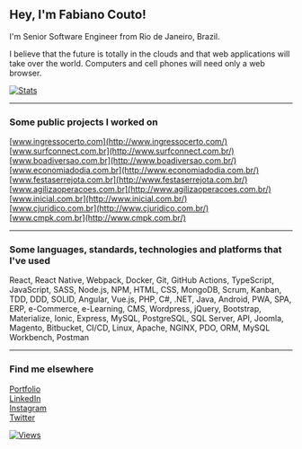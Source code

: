 ## Hey, I'm Fabiano Couto!

I'm Senior Software Engineer from Rio de Janeiro, Brazil.

I believe that the future is totally in the clouds and that web applications will take over the world. Computers and cell phones will need only a web browser.

[![Stats](https://github-readme-stats.vercel.app/api?username=fabianocouto&show_icons=true&include_all_commits=true&count_private=true&hide=stars)](https://github.com/anuraghazra/github-readme-stats)

---
### Some public projects I worked on

[www.ingressocerto.com](http://www.ingressocerto.com/)<br>
[www.surfconnect.com.br](http://www.surfconnect.com.br/)<br>
[www.boadiversao.com.br](http://www.boadiversao.com.br/)<br>
[www.economiadodia.com.br](http://www.economiadodia.com.br/)<br>
[www.festaserrejota.com.br](http://www.festaserrejota.com.br/)<br>
[www.agilizaoperacoes.com.br](http://www.agilizaoperacoes.com.br/)<br>
[www.inicial.com.br](http://www.inicial.com.br/)<br>
[www.cjuridico.com.br](http://www.cjuridico.com.br/)<br>
[www.cmpk.com.br](http://www.cmpk.com.br/)<br>

---
### Some languages, standards, technologies and platforms that I've used

React, React Native, Webpack, Docker, Git, GitHub Actions, TypeScript, JavaScript, SASS, Node.js, NPM, HTML, CSS, MongoDB, Scrum, Kanban, TDD, DDD, SOLID, Angular, Vue.js, PHP, C#, .NET, Java, Android, PWA, SPA, ERP, e-Commerce, e-Learning, CMS, Wordpress, jQuery, Bootstrap, Materialize, Ionic, Express, MySQL, PostgreSQL, SQL Server, API, Joomla, Magento, Bitbucket, CI/CD, Linux, Apache, NGINX, PDO, ORM, MySQL Workbench, Postman

---

### Find me elsewhere

[Portfolio](http://www.fabianocouto.com.br) <br>
[LinkedIn](https://www.linkedin.com/in/fabianocoutol/) <br>
[Instagram](https://instagram.com/fabianocouto) <br>
[Twitter](https://twitter.com/fabianocoutol) <br>

[![Views](https://komarev.com/ghpvc/?username=fabianocouto&style=flat)](#)
